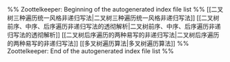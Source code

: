 %% Zoottelkeeper: Beginning of the autogenerated index file list  %%
 [[二叉树三种遍历统一风格非递归写法|二叉树三种遍历统一风格非递归写法]]
 [[二叉树前序、中序、后序遍历非递归写法的透彻解析|二叉树前序、中序、后序遍历非递归写法的透彻解析]]
 [[二叉树后序遍历的两种易写的非递归写法|二叉树后序遍历的两种易写的非递归写法]]
 [[多叉树遍历算法|多叉树遍历算法]]
%% Zoottelkeeper: End of the autogenerated index file list  %%
